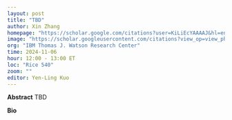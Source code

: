 ```yaml
---
layout: post
title: "TBD"
author: Xin Zhang
homepage: "https://scholar.google.com/citations?user=KiLiEcYAAAAJ&hl=en"
image: "https://scholar.googleusercontent.com/citations?view_op=view_photo&user=KiLiEcYAAAAJ&citpid=4"
org: "IBM Thomas J. Watson Research Center"
time: 2024-11-06
hour: 12:00 - 13:00 ET
loc: "Rice 540"
zoom: ""
editor: Yen-Ling Kuo
---
```


**Abstract**
TBD

**Bio**


